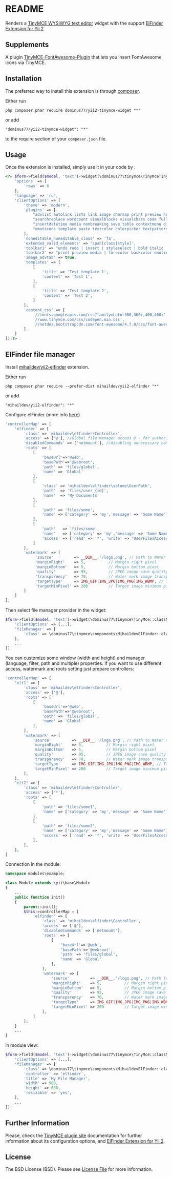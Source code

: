 README
======

Renders a [TinyMCE WYSIWYG text editor](https://www.tinymce.com) widget with the support [ElFinder Extension for Yii 2](https://github.com/MihailDev/yii2-elfinder)

Supplements
------------
A plugin [TinyMCE-FontAwesome-Plugin](https://github.com/josh18/TinyMCE-FontAwesome-Plugin/tree/master) that lets you insert FontAwesome icons via TinyMCE.

Installation
------------

The preferred way to install this extension is through [composer](http://getcomposer.org/download/).

Either run

```
php composer.phar require dominus77/yii2-tinymce-widget "*"
```

or add

```
"dominus77/yii2-tinymce-widget": "*"
```

to the require section of your `composer.json` file.


Usage
-----

Once the extension is installed, simply use it in your code by  :

```php
<?= $form->field($model, 'text')->widget(\dominus77\tinymce\TinyMceTinyMce::className(), [    
    'options' => [
        'rows' => 6
    ], 
    'language' => 'ru',
    'clientOptions' => [        
        'theme' => 'modern',
        'plugins' => [
            "advlist autolink lists link image charmap print preview hr anchor pagebreak",
            "searchreplace wordcount visualblocks visualchars code fullscreen",
            "insertdatetime media nonbreaking save table contextmenu directionality",
            "emoticons template paste textcolor colorpicker textpattern imagetools codesample toc fontawesome noneditable",
        ],
        'noneditable_noneditable_class' => 'fa',
        'extended_valid_elements' => 'span[class|style]',
        'toolbar1' => "undo redo | insert | styleselect | bold italic | alignleft aligncenter alignright alignjustify | bullist numlist outdent indent | link image",
        'toolbar2' => "print preview media | forecolor backcolor emoticons fontawesome | codesample",
        'image_advtab' => true,
        'templates' => [
            [
                'title' => 'Test template 1',
                'content' => 'Test 1',
            ],
            [
                'title' => 'Test template 2',
                'content' => 'Test 2',
            ]
        ],
        'content_css' => [
            '//fonts.googleapis.com/css?family=Lato:300,300i,400,400i',
            '//www.tinymce.com/css/codepen.min.css',
            '//netdna.bootstrapcdn.com/font-awesome/4.7.0/css/font-awesome.min.css'
        ]
    ]
]);?>

```

ElFinder file manager
-----
Install [mihaildev/yii2-elfinder](https://github.com/MihailDev/yii2-elfinder) extension.

Either run

```
php composer.phar require --prefer-dist mihaildev/yii2-elfinder "*"
```

or add

```
"mihaildev/yii2-elfinder": "*"
```

Configure elFinder (more info [here](https://github.com/MihailDev/yii2-elfinder))

```php
'controllerMap' => [
    'elfinder' => [
        'class' => 'mihaildev\elfinder\Controller',
        'access' => ['@'], //Global file manager access @ - for authorized , ? - for guests , to open to all ['@', '?']
        'disabledCommands' => ['netmount'], //disabling unnecessary commands https://github.com/Studio-42/elFinder/wiki/Client-configuration-options#commands
        'roots' => [
            [
                'baseUrl'=>'@web',
                'basePath'=>'@webroot',
                'path' => 'files/global',
                'name' => 'Global'
            ],
            [
                'class' => 'mihaildev\elfinder\volume\UserPath',
                'path'  => 'files/user_{id}',
                'name'  => 'My Documents'
            ],
            [
                'path' => 'files/some',
                'name' => ['category' => 'my','message' => 'Some Name'] //перевод Yii::t($category, $message)
            ],
            [
                'path'   => 'files/some',
                'name'   => ['category' => 'my','message' => 'Some Name'], // Yii::t($category, $message)
                'access' => ['read' => '*', 'write' => 'UserFilesAccess'] // * - for all, otherwise the access check in this example can be seen by all users with rights only UserFilesAccess
            ]
        ],
        'watermark' => [
             'source'         => __DIR__.'/logo.png', // Path to Water mark image
             'marginRight'    => 5,          // Margin right pixel
             'marginBottom'   => 5,          // Margin bottom pixel
             'quality'        => 95,         // JPEG image save quality
             'transparency'   => 70,         // Water mark image transparency ( other than PNG )
             'targetType'     => IMG_GIF|IMG_JPG|IMG_PNG|IMG_WBMP, // Target image formats ( bit-field )
             'targetMinPixel' => 200         // Target image minimum pixel size
        ]
    ]
],
```

Then select file manager provider in the widget:

```php
$form->field($model, 'text')->widget(\dominus77\tinymce\TinyMce::className(), [    
    'clientOptions' => [...],
    'fileManager' => [
        'class' => \dominus77\tinymce\components\MihaildevElFinder::className(),
    ],    
    ...
])
```

You can customize some window (width and height) and manager (language, filter, path and multiple) properties. If you want to use different access, watermark and roots setting just prepare controllers:

```php
'controllerMap' => [
    'elf1' => [
        'class' => 'mihaildev\elfinder\Controller',
        'access' => ['@'],
        'roots' => [
            [
                'baseUrl'=>'@web',
                'basePath'=>'@webroot',
                'path' => 'files/global',
                'name' => 'Global'
            ],
        ],
        'watermark' => [
            'source'         => __DIR__.'/logo.png', // Path to Water mark image
            'marginRight'    => 5,          // Margin right pixel
            'marginBottom'   => 5,          // Margin bottom pixel
            'quality'        => 95,         // JPEG image save quality
            'transparency'   => 70,         // Water mark image transparency ( other than PNG )
            'targetType'     => IMG_GIF|IMG_JPG|IMG_PNG|IMG_WBMP, // Target image formats ( bit-field )
            'targetMinPixel' => 200         // Target image minimum pixel size            
        ],
    ],
    'elf2' => [
        'class' => 'mihaildev\elfinder\Controller',
        'access' => ['*'],
        'roots' => [
            [                
                'path' => 'files/some1',
                'name' => ['category' => 'my','message' => 'Some Name']
            ],
            [                
                'path' => 'files/some2',
                'name' => ['category' => 'my','message' => 'Some Name'],
                'access' => ['read' => '*', 'write' => 'UserFilesAccess']
            ],
        ],
    ],
]
```

Connection in the module:

```php
namespace modules\example;

class Module extends \yii\base\Module
{
    ...
    public function init()
    {
        parent::init();
        $this->controllerMap = [
            'elfinder' => [
                'class' => 'mihaildev\elfinder\Controller',
                'access' => ['@'],
                'disabledCommands' => ['netmount'],
                'roots' => [
                    [
                        'baseUrl'=>'@web',
                        'basePath'=>'@webroot',
                        'path' => 'files/global',
                        'name' => 'Global'
                    ],
                ],
                'watermark' => [
                    'source'         => __DIR__.'/logo.png', // Path to Water mark image
                    'marginRight'    => 5,          // Margin right pixel
                    'marginBottom'   => 5,          // Margin bottom pixel
                    'quality'        => 95,         // JPEG image save quality
                    'transparency'   => 70,         // Water mark image transparency ( other than PNG )
                    'targetType'     => IMG_GIF|IMG_JPG|IMG_PNG|IMG_WBMP, // Target image formats ( bit-field )
                    'targetMinPixel' => 200         // Target image minimum pixel size            
                ],
            ]
        ];
    }
    ...
}
```

in module view:

```php
$form->field($model, 'text')->widget(\dominus77\tinymce\TinyMce::className(), [    
    'clientOptions' => [...],
    'fileManager' => [
        'class' => \dominus77\tinymce\components\MihaildevElFinder::className(),
        'controller' => 'elfinder',        
        'title' => 'My File Manager',
        'width' => 900,
        'height' => 600,
        'resizable' => 'yes',
    ],    
    ...
]);
```

Further Information
-----
Please, check the [TinyMCE plugin site](https://www.tinymce.com/docs/configure/) documentation for further information about its configuration options, and [ElFinder Extension for Yii 2](https://github.com/MihailDev/yii2-elfinder).

License
-----
The BSD License (BSD). Please see [License File](https://github.com/Dominus77/yii2-tinymce-widget/blob/master/LICENSE.md) for more information.